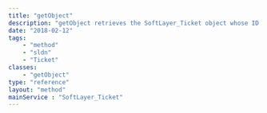```yaml
---
title: "getObject"
description: "getObject retrieves the SoftLayer_Ticket object whose ID number corresponds to the ID number of the init parameter passed to the SoftLayer_Ticket service. You can only retrieve tickets that are associated with your SoftLayer customer account. "
date: "2018-02-12"
tags:
    - "method"
    - "sldn"
    - "Ticket"
classes:
    - "getObject"
type: "reference"
layout: "method"
mainService : "SoftLayer_Ticket"
---
```

